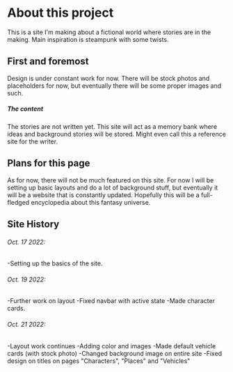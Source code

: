 # About this project

This is a site I'm making about a fictional world where stories are in the making.
Main inspiration is steampunk with some twists.

## First and foremost

Design is under constant work for now.
There will be stock photos and placeholders for now, but eventually there will be some proper images and such.

##### The content

The stories are not written yet. This site will act as a memory bank where ideas and background stories will be stored.
Might even call this a reference site for the writer.

## Plans for this page

As for now, there will not be much featured on this site. For now I will be setting up basic layouts and do a lot of background stuff, but eventually it will be a website that is constantly updated.
Hopefully this will be a full-fledged encyclopedia about this fantasy universe.

## Site History

###### Oct. 17 2022:

-Setting up the basics of the site.

###### Oct. 19 2022:

-Further work on layout
-Fixed navbar with active state
-Made character cards.

###### Oct. 21 2022:

-Layout work continues
-Adding color and images
-Made default vehicle cards (with stock photo)
-Changed background image on entire site
-Fixed design on titles on pages "Characters", "Places" and "Vehicles"
